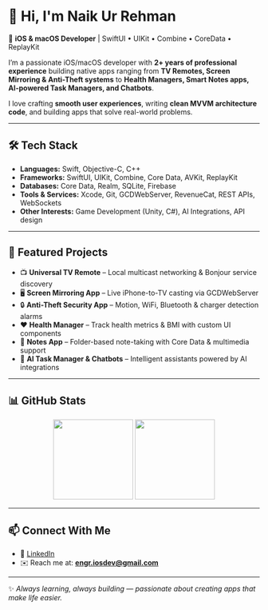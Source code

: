 
# 👋 Hi, I'm Naik Ur Rehman  

🚀 **iOS & macOS Developer** | SwiftUI • UIKit • Combine • CoreData • ReplayKit  

I’m a passionate iOS/macOS developer with **2+ years of professional experience** building native apps ranging from **TV Remotes, Screen Mirroring & Anti-Theft systems** to **Health Managers, Smart Notes apps, AI-powered Task Managers, and Chatbots**.  

I love crafting **smooth user experiences**, writing **clean MVVM architecture code**, and building apps that solve real-world problems.  

---

## 🛠️ Tech Stack

- **Languages:** Swift, Objective-C, C++  
- **Frameworks:** SwiftUI, UIKit, Combine, Core Data, AVKit, ReplayKit  
- **Databases:** Core Data, Realm, SQLite, Firebase  
- **Tools & Services:** Xcode, Git, GCDWebServer, RevenueCat, REST APIs, WebSockets  
- **Other Interests:** Game Development (Unity, C#), AI Integrations, API design  

---

## 📱 Featured Projects

- 📺 **Universal TV Remote** – Local multicast networking & Bonjour service discovery  
- 🖥 **Screen Mirroring App** – Live iPhone-to-TV casting via GCDWebServer  
- 🔒 **Anti-Theft Security App** – Motion, WiFi, Bluetooth & charger detection alarms  
- ❤️ **Health Manager** – Track health metrics & BMI with custom UI components  
- 📝 **Notes App** – Folder-based note-taking with Core Data & multimedia support  
- 🤖 **AI Task Manager & Chatbots** – Intelligent assistants powered by AI integrations  

---

## 📊 GitHub Stats

<p align="center">
  <img src="https://github-readme-stats.vercel.app/api?username=NaikUrRehman&show_icons=true&theme=radical" height="160" />
  <img src="https://github-readme-stats.vercel.app/api/top-langs/?username=NaikUrRehman&layout=compact&theme=radical" height="160" />
</p>

---

## 📫 Connect With Me

- 💼 [LinkedIn](https://www.linkedin.com/in/naik-ur-rehman-0a0a85210/)
- ✉️ Reach me at: **engr.iosdev@gmail.com**  

---

✨ *Always learning, always building — passionate about creating apps that make life easier.*  
